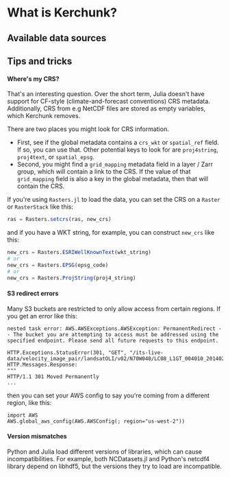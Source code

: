 # What is Kerchunk?

## Available data sources

## Tips and tricks

#### Where's my CRS?

That's an interesting question.  Over the short term, Julia doesn't have support for CF-style (climate-and-forecast conventions) CRS metadata.  Additionally, CRS from e.g NetCDF files are stored as empty variables, which Kerchunk removes.  

There are two places you might look for CRS information. 
- First, see if the global metadata contains a `crs_wkt` or `spatial_ref` field.  If so, you can use that.  Other potential keys to look for are `proj4string`, `proj4text`, or `spatial_epsg`.
- Second, you might find a `grid_mapping` metadata field in a layer / Zarr group, which will contain a link to the CRS.  If the value of that `grid_mapping` field is also a key in the global metadata, then that will contain the CRS.

If you're using `Rasters.jl` to load the data, you can set the CRS on a `Raster` or `RasterStack` like this:

```julia
ras = Rasters.setcrs(ras, new_crs)
```

and if you have a WKT string, for example, you can construct `new_crs` like this:

```julia
new_crs = Rasters.ESRIWellKnownText(wkt_string)
# or
new_crs = Rasters.EPSG(epsg_code)
# or
new_crs = Rasters.ProjString(proj4_string)
```

#### S3 redirect errors

Many S3 buckets are restricted to only allow access from certain regions.  If you get an error like this:
```
nested task error: AWS.AWSExceptions.AWSException: PermanentRedirect -- The bucket you are attempting to access must be addressed using the specified endpoint. Please send all future requests to this endpoint.

HTTP.Exceptions.StatusError(301, "GET", "/its-live-data/velocity_image_pair/landsatOLI/v02/N70W040/LC08_L1GT_004010_20140206_20200912_02_T2_X_LC08_L1GT_004010_20140529_20200911_02_T2_G0120V02_P008.nc", HTTP.Messages.Response:
"""
HTTP/1.1 301 Moved Permanently
...
```

then you can set your AWS config to say you're coming from a different region, like this:
```
import AWS
AWS.global_aws_config(AWS.AWSConfig(; region="us-west-2"))
```

#### Version mismatches

Python and Julia load different versions of libraries, which can cause incompatibilities.  For example, both NCDatasets.jl and Python's netcdf4 library depend on libhdf5, but the versions they try to load are incompatible.